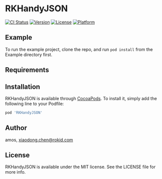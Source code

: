 # RKHandyJSON

[![CI Status](https://img.shields.io/travis/amos/RKHandyJSON.svg?style=flat)](https://travis-ci.org/amos/RKHandyJSON)
[![Version](https://img.shields.io/cocoapods/v/RKHandyJSON.svg?style=flat)](https://cocoapods.org/pods/RKHandyJSON)
[![License](https://img.shields.io/cocoapods/l/RKHandyJSON.svg?style=flat)](https://cocoapods.org/pods/RKHandyJSON)
[![Platform](https://img.shields.io/cocoapods/p/RKHandyJSON.svg?style=flat)](https://cocoapods.org/pods/RKHandyJSON)

## Example

To run the example project, clone the repo, and run `pod install` from the Example directory first.

## Requirements

## Installation

RKHandyJSON is available through [CocoaPods](https://cocoapods.org). To install
it, simply add the following line to your Podfile:

```ruby
pod 'RKHandyJSON'
```

## Author

amos, xiaodong.chen@rokid.com

## License

RKHandyJSON is available under the MIT license. See the LICENSE file for more info.
